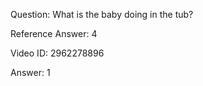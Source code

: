 Question: What is the baby doing in the tub?

Reference Answer: 4

Video ID: 2962278896

Answer: 1

